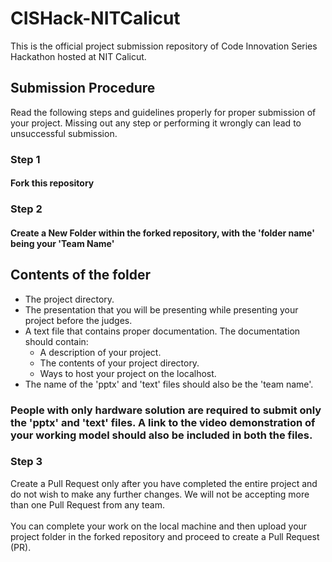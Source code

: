 # CISHack-NITCalicut
This is the official project submission repository of Code Innovation Series Hackathon hosted at NIT Calicut.

## Submission Procedure
Read the following steps and guidelines properly for proper submission of your project. Missing out any step or performing it wrongly can lead to unsuccessful submission. 

### Step 1
#### Fork this repository

### Step 2
#### Create a New Folder within the forked repository, with the 'folder name' being your 'Team Name'

## Contents of the folder
+ The project directory.
+ The presentation that you will be presenting while presenting your project before the judges.
+ A text file that contains proper documentation. The documentation should contain:
    - A description of your project.
    - The contents of your project directory.
    - Ways to host your project on the localhost.
+ The name of the 'pptx' and 'text' files should also be the 'team name'.

### People with only hardware solution are required to submit only the 'pptx' and 'text' files. A link to the video demonstration of your working model should also be included in both the files.


### Step 3
Create a Pull Request only after you have completed the entire project and do not wish to make any further changes. We will not be accepting more than one Pull Request from any team. \
\
You can complete your work on the local machine and then upload your project folder in the forked repository and proceed to create a Pull Request (PR).
